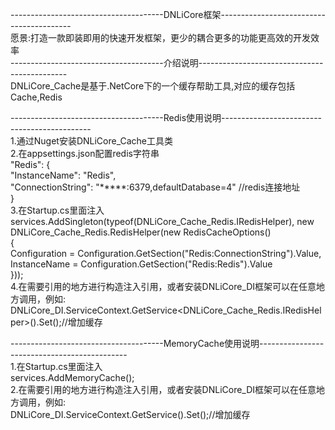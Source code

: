 --------------------------------------DNLiCore框架-----------------------------------------    
愿景:打造一款即装即用的快速开发框架，更少的耦合更多的功能更高效的开发效率   
--------------------------------------介绍说明---------------------------------------------    
DNLiCore_Cache是基于.NetCore下的一个缓存帮助工具,对应的缓存包括Cache,Redis   
  
--------------------------------------Redis使用说明---------------------------------------------  
1.通过Nuget安装DNLiCore_Cache工具类  
2.在appsettings.json配置redis字符串  
  "Redis": {  
    "InstanceName": "Redis",  
    "ConnectionString": "*****:6379,defaultDatabase=4" //redis连接地址  
  }  
3.在Startup.cs里面注入  
    services.AddSingleton(typeof(DNLiCore_Cache_Redis.IRedisHelper), new DNLiCore_Cache_Redis.RedisHelper(new RedisCacheOptions()  
            {  
                Configuration = Configuration.GetSection("Redis:ConnectionString").Value,  
                InstanceName = Configuration.GetSection("Redis:Redis").Value  
            }));   
4.在需要引用的地方进行构造注入引用，或者安装DNLiCore_DI框架可以在任意地方调用，例如:  
DNLiCore_DI.ServiceContext.GetService<DNLiCore_Cache_Redis.IRedisHelper>().Set();//增加缓存  
  
  
--------------------------------------MemoryCache使用说明---------------------------------------------  
1.在Startup.cs里面注入  
  services.AddMemoryCache();  
2.在需要引用的地方进行构造注入引用，或者安装DNLiCore_DI框架可以在任意地方调用，例如:  
DNLiCore_DI.ServiceContext.GetService<IMemoryCache>().Set();//增加缓存  
